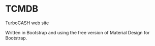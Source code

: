 # TCMDB
TurboCASH web site

Written in Bootstrap and using the free version of Material Design for Bootstrap.

